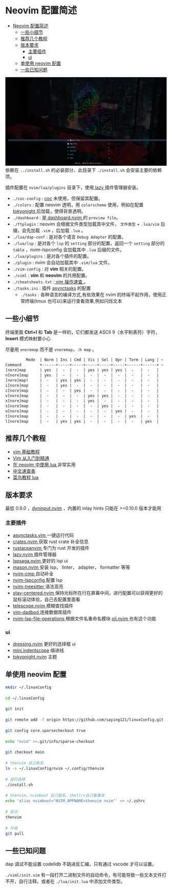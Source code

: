 # Neovim 配置简述

<!--toc:start-->

- [Neovim 配置简述](#neovim-配置简述)
  - [一些小细节](#一些小细节)
  - [推荐几个教程](#推荐几个教程)
  - [版本要求](#版本要求)
    - [主要插件](#主要插件)
    - [ui](#ui)
  - [单使用 neovim 配置](#单使用-neovim-配置)
  - [一些已知问题](#一些已知问题)
  <!--toc:end-->

![dashboard picture](./pictures/dashboard.png)
依赖在 `../install.sh` 的必装部分，此目录下 `./install.sh` 会安装主要的依赖项。

插件配置在 `nvim/lua/plugins` 目录下，使用[ lazy ](https://github.com/folke/lazy.nvim)插件管理器安装。

- `./coc-config` : [coc](https://github.com/neoclide/coc.nvim) 未使用，但保留其配置。
- `./colors` : 配置 neovim 透明，用 `colorscheme` 使用，例如在配置[ tokyonight ](https://github.com/folke/tokyonight.nvim)后加载，使得背景透明。
- `./dashboard` : 是[ dashboard.nvim ](https://github.com/glepnir/dashboard-nvim)的 `preview file`。
- `./ftplugin` : neovim 会根据文件类型加载其中文件， `文件类型` + `.lua/vim` 后缀，会先加载 `.vim` ，后加载 `.lua` 。
- `./lua/dap-conf` : 是对各个语言 `Debug Adapter` 的配置。
- `./lua/lsp` : 是对各个 `lsp` 的 `setting` 部分的配置，返回一个 `setting` 部分的 `table` ，nvim-lspconfig 会加载其中 `.lua` 后缀的文件。
- `./lua/plugins` : 是对各个插件的配置。
- `./plugin` : nvim 会自动加载其中 `.vim/lua` 文件。
- `./vim-config` : 对 **vim** 相关的配置。
- `./viml` : **vim** 和 **neovim** 的共用配置。
- `./cheatsheets.txt` :[ vim 操作速查 ](https://github.com/skywind3000/awesome-cheatsheets/blob/master/editors/vim.txt)。
- `./tasks.ini` : 插件 [asynctasks](https://github.com/skywind3000/asynctasks.vim) 的配置
  - `./tasks` : 各种语言的编译方式,有些效果在 nvim 的终端不起作用，使用正常终端(tmux 也可以)来运行查看效果,例如闪烁文本

## 一些小细节

终端里面 **Ctrl+I** 和 **Tab** 是一样的，它们都发送 ASCII 9（水平制表符）字符，**Insert** 模式映射要小心

尽量用 `xnoremap` 而不是 `vnoremap`，`:h map` 。

```vimdoc
         Mode  | Norm | Ins | Cmd | Vis | Sel | Opr | Term | Lang | ~
Command        +------+-----+-----+-----+-----+-----+------+------+ ~
[nore]map      | yes  |  -  |  -  | yes | yes | yes |  -   |  -   |
n[nore]map     | yes  |  -  |  -  |  -  |  -  |  -  |  -   |  -   |
[nore]map!     |  -   | yes | yes |  -  |  -  |  -  |  -   |  -   |
i[nore]map     |  -   | yes |  -  |  -  |  -  |  -  |  -   |  -   |
c[nore]map     |  -   |  -  | yes |  -  |  -  |  -  |  -   |  -   |
v[nore]map     |  -   |  -  |  -  | yes | yes |  -  |  -   |  -   |
x[nore]map     |  -   |  -  |  -  | yes |  -  |  -  |  -   |  -   |
s[nore]map     |  -   |  -  |  -  |  -  | yes |  -  |  -   |  -   |
o[nore]map     |  -   |  -  |  -  |  -  |  -  | yes |  -   |  -   |
t[nore]map     |  -   |  -  |  -  |  -  |  -  |  -  | yes  |  -   |
l[nore]map     |  -   | yes | yes |  -  |  -  |  -  |  -   | yes  |
```

## 推荐几个教程

- [ vim 基础教程 ](https://www.imooc.com/learn/1129)
- [ Vim 从入门到精通 ](https://github.com/wsdjeg/vim-galore-zh_cn)
- [ 在 neovim 中使用 lua ](https://github.com/glepnir/nvim-lua-guide-zh) 非常实用
- [ 中文速查表 ](https://github.com/skywind3000/awesome-cheatsheets)
- [ 菜鸟教程 lua ](https://www.runoob.com/lua/lua-tutorial.html)

## 版本要求

最低 0.9.0 ，[dyninput.nvim](https://github.com/nvimdev/dyninput.nvim) ，内置的 inlay hints 只能在 >=0.10.0 版本才能用

### 主要插件

- [ asynctasks.vim ](https://github.com/skywind3000/asynctasks.vim) 一键运行代码
- [ crates.nvim ](https://github.com/saecki/crates.nvim) 获取 rust crate 补全信息
- [ rustaceanvim ](https://github.com/mrcjkb/rustaceanvim) 专门为 rust 开发的插件
- [ lazy.nvim ](https://github.com/folke/lazy.nvim) 插件管理器
- [ lspsaga.nvim ](https://github.com/glepnir/lspsaga.nvim) 更好的 lsp ui
- [ mason.nvim ](https://github.com/williamboman/mason.nvim) 安装 lsp， linter， adapter， formatter 等等
- [ nvim-cmp ](https://github.com/hrsh7th/nvim-cmp) 自动补全
- [ nvim-lspconfig ](https://github.com/neovim/nvim-lspconfig) 配置 lsp
- [ nvim-treesitter ](https://github.com/nvim-treesitter/nvim-treesitter) 语法高亮
- [ stay-centered.nvim ](https://github.com/arnamak/stay-centered.nvim) 保持光标所在行在屏幕中间，进行配置可以获得更好的鼠标滚动体验，自己去配置里面看
- [ telescope.nvim ](https://github.com/nvim-telescope/telescope.nvim) 模糊查找插件
- [ vim-dadbod ](https://github.com/tpope/vim-dadbod) 连接数据库插件
- [ nvim-lsp-file-operations ](https://github.com/antosha417/nvim-lsp-file-operations) 根据文件名重命名模块 [ oil.nvim ](https://github.com/stevearc/oil.nvim) 也有这个功能

### ui

- [dressing.nvim](https://github.com/stevearc/dressing.nvim) 更好的选择框 ui
- [mini.indentscope](https://github.com/echasnovski/mini.indentscope) 缩进线
- [tokyonight.nvim](https://github.com/folke/tokyonight.nvim) 主题

## 单使用 neovim 配置

```bash
mkdir ~/.linuxConfig

cd ~/.linuxConfig

git init

git remote add -f origin https://github.com/saying121/linuxConfig.git

git config core.sparsecheckout true

echo "nvim" >>.git/info/sparse-checkout

git checkout main

# thenvim 自己取名
ln -s ~/.linuxConfig/nvim ~/.config/thenvim

# 自行选择
./install.sh

# thenvim，nvimboot 自己取名，shellrc自己看着改
echo 'alias nvimboot="NVIM_APPNAME=thenvim nvim"' >> ~/.zshrc

# 启动
thenvim

# 升级
git pull
```

## 一些已知问题

dap 调试不能设置 codelldb 不跳进反汇编，只有通过 vscode 才可以设置。

`./viml/init.vim` 有一段打开二进制文件的自动命令，有可能导致一些文本文件打不开，自行注释。或者在 `./lua/init.lua` 中添加文件类型。
